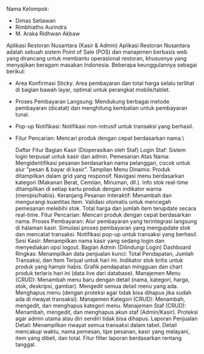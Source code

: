 Nama Kelompok:
- Dimas Setiawan
- Rimbhiatho Aurindra
- M. Araka Ridhwan Akbaw

 Aplikasi Restoran Nusantara (Kasir & Admin)
Aplikasi Restoran Nusantara adalah sebuah sistem Point of Sale (POS) dan manajemen berbasis web yang dirancang untuk membantu operasional restoran, khususnya yang menyajikan beragam masakan Indonesia. Beberapa keunggulannya sebagai berikut:
- Area Konfirmasi Sticky: Area pembayaran dan total harga selalu terlihat di bagian bawah layar, optimal untuk perangkat mobile/tablet.
- Proses Pembayaran Langsung: Mendukung berbagai metode pembayaran (dicatat) dan menghitung kembalian untuk pembayaran tunai.
- Pop-up Notifikasi: Notifikasi non-intrusif untuk transaksi yang berhasil.
- Fitur Pencarian: Mencari produk dengan cepat berdasarkan nama.\

  Daftar Fitur
Bagian Kasir (Dioperasikan oleh Staf)
Login Staf: Sistem login terpusat untuk kasir dan admin.
Pemesanan Atas Nama: Mengidentifikasi pesanan berdasarkan nama pelanggan, cocok untuk alur "pesan & bayar di kasir".
Tampilan Menu Dinamis:
Produk ditampilkan dalam grid yang responsif.
Navigasi menu berdasarkan kategori (Makanan Berat, Cemilan, Minuman, dll.).
Info stok real-time ditampilkan di setiap kartu produk dengan indikator warna (menipis/habis).
Keranjang Pesanan Interaktif:
Menambah dan mengurangi kuantitas item.
Validasi otomatis untuk mencegah pemesanan melebihi stok.
Total harga dan jumlah item terupdate secara real-time.
Fitur Pencarian: Mencari produk dengan cepat berdasarkan nama.
Proses Pembayaran:
Alur pembayaran yang terintegrasi langsung di halaman kasir.
Simulasi proses pembayaran yang mengupdate stok dan mencatat transaksi.
Notifikasi pop-up untuk transaksi yang berhasil.
Sesi Kasir: Menampilkan nama kasir yang sedang login dan menyediakan opsi logout.
Bagian Admin (Dilindungi Login)
Dashboard Ringkas:
Menampilkan data penjualan kunci: Total Pendapatan, Jumlah Transaksi, dan Item Terjual untuk hari ini.
Indikator stok kritis untuk produk yang hampir habis.
Grafik pendapatan mingguan dan chart produk terlaris hari ini (data live dari database).
Manajemen Menu (CRUD):
Menambah menu baru dengan detail (nama, kategori, harga, stok, deskripsi, gambar).
Mengedit semua detail menu yang ada.
Menghapus menu (dengan proteksi agar tidak bisa dihapus jika sudah ada di riwayat transaksi).
Manajemen Kategori (CRUD):
Menambah, mengedit, dan menghapus kategori menu.
Manajemen Staf (CRUD):
Menambah, mengedit, dan menghapus akun staf (Admin/Kasir).
Proteksi agar admin utama atau diri sendiri tidak bisa dihapus.
Laporan Penjualan Detail:
Menampilkan riwayat semua transaksi dalam tabel.
Detail mencakup waktu, nama pemesan, tipe pesanan, kasir yang melayani, item yang dibeli, dan total.
Fitur filter laporan berdasarkan rentang tanggal.
